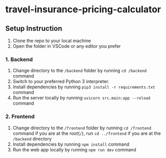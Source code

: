 # travel-insurance-pricing-calculator

## Setup Instruction
1. Clone the repo to your local machine
2. Open the folder in VSCode or any editor you prefer
### 1. Backend
1. Change directory to the `/backend` folder by running `cd /backend` command
2. Switch to your preferred Python 3 interpreter. 
3. Install dependencies by running `pip3 install -r requirements.txt` command
4. Run the server locally by running `uvicorn src.main:app --reload` command
### 2. Frontend
1. Change directory to the `/frontend` folder by running `cd /frontend` command if you are at the root(`/`), run `cd ../frontend` if you are at the `/backend` directory
2. Install dependencies by running `npm install` command
3. Run the web app locally by running `npm run dev` command
